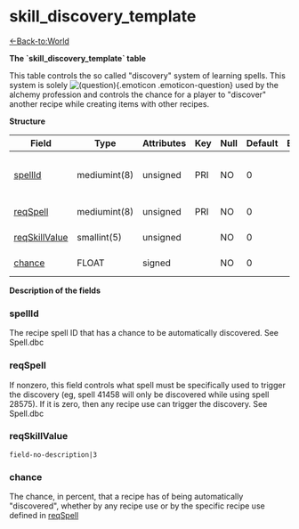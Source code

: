 # skill\_discovery\_template

[<-Back-to:World](database-world.md)

**The \`skill\_discovery\_template\` table**

This table controls the so called "discovery" system of learning spells. This system is solely ![(question)](images/icons/emoticons/help_16.png){.emoticon .emoticon-question} used by the alchemy profession and controls the chance for a player to "discover" another recipe while creating items with other recipes.

**Structure**

| Field              | Type         | Attributes | Key | Null | Default | Extra | Comment                           |
|--------------------|--------------|------------|-----|------|---------|-------|-----------------------------------|
| [spellId][1]       | mediumint(8) | unsigned   | PRI | NO   | 0       |       | SpellId of the discoverable spell |
| [reqSpell][2]      | mediumint(8) | unsigned   | PRI | NO   | 0       |       | spell requirement                 |
| [reqSkillValue][3] | smallint(5)  | unsigned   |     | NO   | 0       |       | skill points requirement          |
| [chance][4]        | FLOAT        | signed     |     | NO   | 0       |       | chance to discover                |

[1]: #spellid
[2]: #reqspell
[3]: #reqskillvalue
[4]: #chance

**Description of the fields**

### spellId

The recipe spell ID that has a chance to be automatically discovered. See Spell.dbc

### reqSpell

If nonzero, this field controls what spell must be specifically used to trigger the discovery (eg, spell 41458 will only be discovered while using spell 28575). If it is zero, then any recipe use can trigger the discovery. See Spell.dbc

### reqSkillValue

`field-no-description|3`

### chance

The chance, in percent, that a recipe has of being automatically "discovered", whether by any recipe use or by the specific recipe use defined in [reqSpell](#skill_discovery_template-reqSpell)
